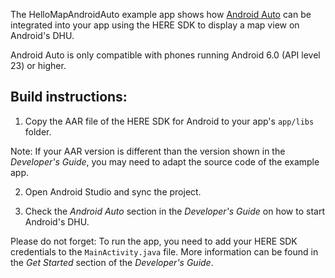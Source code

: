 The HelloMapAndroidAuto example app shows how [Android Auto](https://www.android.com/auto/) can be integrated into your app using the HERE SDK to display a map view on Android's DHU.

Android Auto is only compatible with phones running Android 6.0 (API level 23) or higher.

Build instructions:
-------------------

1) Copy the AAR file of the HERE SDK for Android to your app's `app/libs` folder.

Note: If your AAR version is different than the version shown in the _Developer's Guide_, you may need to adapt the source code of the example app.

2) Open Android Studio and sync the project.

3) Check the _Android Auto_ section in the _Developer's Guide_ on how to start Android's DHU.

Please do not forget: To run the app, you need to add your HERE SDK credentials to the `MainActivity.java` file. More information can be found in the _Get Started_ section of the _Developer's Guide_.
